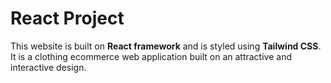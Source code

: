 # React Project

This website is built on **React framework** and is styled using **Tailwind CSS**.
It is a clothing ecommerce web application built on an attractive and interactive design.
